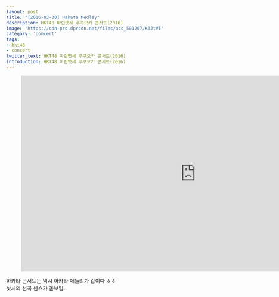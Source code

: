 ```yaml
---
layout: post
title: "[2016-03-30] Hakata Medley"
description: HKT48 마린멧세 후쿠오카 콘서트(2016)
image: 'https://cdn-pro.dprcdn.net/files/acc_501207/K3JtVI'
category: 'concert'
tags:
- hkt48
- concert
twitter_text: HKT48 마린멧세 후쿠오카 콘서트(2016)
introduction: HKT48 마린멧세 후쿠오카 콘서트(2016)
---
```

<figure class="video_container">
<iframe width="936" height="526" src="https://serviceapi.nmv.naver.com/flash/convertIframeTag.nhn?vid=FE73154DAB24B331A3E8579D80BEA9C83387&outKey=V128564f7810c38f3a7f95b65962606a862da8b75ecbf45a011ab5b65962606a862da" frameborder="no" scrolling="no"></iframe>
</figure>

하카타 콘서트는 역시 하카타 메들리가 갑이다 ㅎㅎ<br>
삿시의 선곡 센스가 돋보임.

